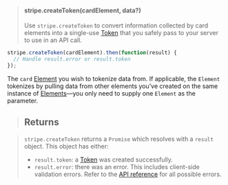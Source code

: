 

>#### stripe.createToken(cardElement, data?)
>Use `stripe.createToken` to convert information collected by card elements into a single-use [Token](https://stripe.com/docs/api#tokens) that you safely pass to your server to use in an API call.



```js
stripe.createToken(cardElement).then(function(result) {
  // Handle result.error or result.token
});
```

The `card` [Element](https://stripe.com/docs/js/tokens_sources/create_token?type=cardElement#element_intro) you wish to tokenize data from. If applicable, the `Element` tokenizes by pulling data from other elements you’ve created on the same instance of [Elements](https://stripe.com/docs/js/tokens_sources/create_token?type=cardElement#elements_create)—you only need to supply one `Element` as the parameter.



> ## Returns

> `stripe.createToken` returns a `Promise` which resolves with a `result` object. This object has either:
> -   `result.token`: a [Token](https://stripe.com/docs/api/tokens) was created successfully.
> -   `result.error`: there was an error. This includes client-side validation errors. Refer to the [API reference](https://stripe.com/docs/api#errors) for all possible errors.